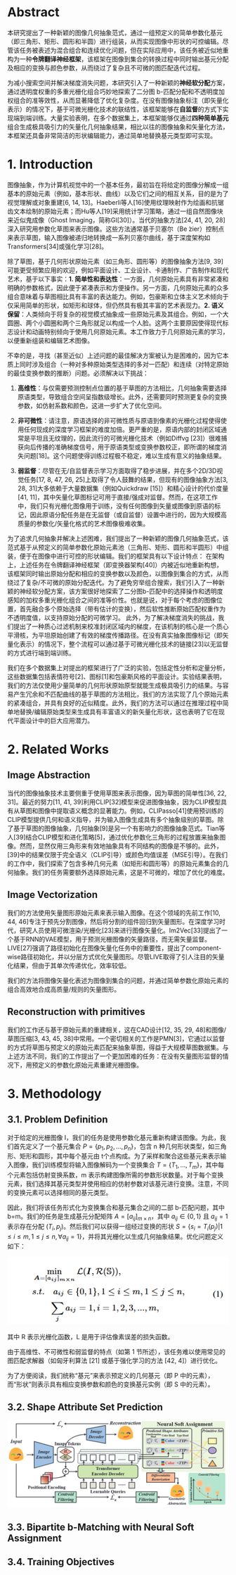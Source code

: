 # Abstract
本研究提出了一种新颖的图像几何抽象范式，通过一组预定义的简单参数化基元（即三角形、矩形、圆形和半圆）进行组装，从而实现图像中形状的可控编辑。尽管该任务被表述为混合组合和连续优化问题，但在实际应用中，该任务被近似地重构为一种**令牌翻译神经框架**，该框架在图像到集合的转换过程中同时输出基元分配及相应的变换与颜色参数，从而绕过了复杂且不可微的图匹配迭代过程。

为减小搜索空间并解决梯度消失问题，本研究引入了一种新颖的**神经软分配**方案，通过透明度权重的多重光栅化组合巧妙地探索了二分图 b-匹配分配和不透明度加权组合的准等效性，从而显著降低了优化复杂度。在没有图像抽象标注（即矢量化表示）的情况下，基于可微光栅化技术的联结性，该框架能够在**自监督**的方式下实现端到端训练。大量实验表明，在多个数据集上，本框架能够仅通过**四种简单基元**组合生成极具吸引力的矢量化几何抽象结果，相比以往的图像抽象和矢量化方法，本框架还具备非常简洁的形状编辑能力，通过简单地替换基元类型即可实现。
# 1. Introduction
图像抽象，作为计算机视觉中的一个基本任务，最初旨在将给定的图像分解成一组基本的原始元素（例如，基本形状、曲线）以及它们之间的相互关系，目的是为了视觉理解或对象重建[6, 14, 13]。Haeberli等人[16]使用纹理映射作为绘画和抗锯齿文本绘制的原始元素；而Hu等人[19]采用统计学习策略，通过一组自然图像块来近似鬼成像（Ghost Imaging，简称GI[30]）。当代的抽象方法[24, 41, 20, 28]深入研究用参数化草图来表示图像。这些方法通常基于贝塞尔（Be ́zier）控制点来表示草图，输入图像被递归地转换成一系列贝塞尔曲线，基于深度架构如Transformers[34]或强化学习[28]。

除了草图，基于几何形状原始元素（如三角形、圆形等）的图像抽象方法[9, 39]可能更受频繁应用的欢迎，例如平面设计、工业设计、卡通制作、广告制作和现代艺术，基于以下事实：**1. 简单性和表达性**：一方面，几何原始元素具有非常紧凑和明确的参数格式，因此便于紧凑表示和方便操作。另一方面，几何原始元素的众多组合意味着与草图相比具有丰富的表达能力。例如，包豪斯和立体主义艺术倾向于仅采用简单的形状，如矩形和球体，但仍然具有极其丰富的艺术表现力。**2. 语义保留**：人类倾向于将复杂的视觉模式抽象成一些原始元素及其组合。例如，一个大圆圈、两个小圆圈和两个三角形就足以构成一个人脸。这两个主要原因使得现代标志设计和动画特别倾向于使用几何原始元素。本工作致力于几何原始元素的学习，以便重新组装和编辑艺术图像。

不幸的是，寻找（甚至近似）上述问题的最佳解决方案被认为是困难的，因为它本质上同时涉及组合（一种对多种原始类型选择的多对一匹配）和连续（对特定原始的最佳变换参数的推断）问题。必须解决以下挑战：

1. **高维性**：与仅需要预测控制点位置的基于草图的方法相比，几何抽象需要选择原语类型，导致组合空间呈指数级增长。此外，还需要同时预测更复杂的变换参数，如仿射系数和颜色，这进一步扩大了优化空间。
    
2. **非可微性**：请注意，原语选择的非可微性质与原语到像素的光栅化过程使得使用任何现成的深度学习框架的难度加倍。更严重的是，原语内部的封闭区域通常是平坦且无纹理的，因此流行的可微光栅化技术（例如Diffvg [23]）很难捕获向后传播的准确梯度信号，用于原语类型或变换参数校正，即所谓的梯度消失问题[18]。这个问题使得训练过程极不稳定，难以生成有意义的抽象结果。
    
3. **弱监督**：尽管在无/自监督表示学习方面取得了稳步进展，并在多个2D/3D视觉任务[17, 8, 47, 26, 25]上取得了令人鼓舞的结果，但现有的图像抽象方法[3, 28, 31]大多依赖于大量数据集（例如Quickdraw [15]）和精心设计的代价度量[41, 11]，其中矢量化草图标记可用于直接/强成对监督。然而，在这项工作中，我们只有光栅化图像用于训练，没有任何图像到矢量或图像到原语的标记，因此原语分配任务是在无监督（或自监督）设置中进行的，因为大规模高质量的参数化/矢量化格式的艺术图像极难收集。


为了追求几何抽象并解决上述困难，我们提出了一种新颖的图像几何抽象范式，该范式基于从预定义的简单参数化原始元素池（三角形、矩形、圆形和半圆形）中组装，便于在图像中进行可控的形状编辑。我们的框架具有以下设计特点：
在架构上，上述任务在令牌翻译神经框架（即变换器架构[40]）内被近似地重新构想，该框架同时输出原始分配和相应的变换参数以及颜色，以图像到集合的方式，从而绕过了复杂/不可微的原始分配迭代。为了避免穷举组合搜索，我们引入了一种新颖的神经软分配方案，该方案很好地探索了二分图b-匹配中的选择操作和透明度感知的加权多重光栅化组合之间的准等价性。也就是说，对于每个考虑的图像位置，首先融合多个原始选择（带有估计的变换），然后软性推断原始匹配权重作为不透明度值，以支持原始分配的可微学习。
此外，为了解决梯度消失的挑战，我们提出了一种质心过滤机制来校准封闭区域内的梯度，在该机制的核心是一个质心平滑核，为平坦原始创建了有效的梯度传播路径。在没有真实抽象图像标记（即矢量化表示）的情况下，整个流程可以通过基于可微光栅化技术的链接[23]以无监督的方式进行端到端训练。

我们在多个数据集上对提出的框架进行了广泛的实验，包括定性分析和定量分析，这些数据集包括表情符号[2]、图标[1]和包豪斯风格的平面设计。实验结果表明，我们的方法仅使用少量简单的几何形状原始原型就能生成极具吸引力的结果。与容易产生冗余和不匹配曲线的基于草图的方法相比，我们的方法实现了几个原始元素的紧凑组合，并具有良好的近似精度。此外，我们的方法可以通过在推理过程中简单地替换/编辑原始类型来生成具有丰富语义的新矢量化形状，这也表明了它在现代平面设计中的巨大应用潜力。

# 2. Related Works
## Image Abstraction
当代的图像抽象技术主要侧重于使用草图来表示图像，因为草图的简单性[36, 22, 31]。最近的努力[11, 41, 39]利用CLIP[32]模型来促进图像抽象，因为CLIP模型具有从草图和图像中提取语义概念的显著能力。例如，CLIPasso[41]使用预训练的CLIP模型提供几何和语义指导，并为输入图像生成具有多个抽象级别的草图。除了基于草图的图像抽象，几何抽象[9]是另一个有影响力的图像抽象范式。Tian等人[39]结合CLIP模型和进化策略[5]，通过优化参数化三角形的过程放置来抽象图像。然而，显然仅用三角形来有效地抽象具有不同结构的图像是不够的。此外，[39]中的结果仅限于完全语义（CLIP引导）或颜色均值误差（MSE引导）。在我们的工作中，我们探索了包含多种几何元素（如矩形和圆形等）的原始元素集合的几何抽象。我们的任务需要额外选择原始元素，这是不可微的，增加了优化的难度。

## Image Vectorization
我们的方法使用矢量图形原始元素来表示输入图像。在这个领域的先前工作[10, 44, 46]专注于预先分割图像，然后将分割的组件回归到矢量图形。在深度学习时代，研究人员使用可微渲染/光栅化[23]来进行图像矢量化。Im2Vec[33]提出了一个基于RNN的VAE模型，用于预测光栅图像的矢量路径，而无需矢量监督。LIVE[27]强调了路径初始化在图像矢量化任务中的重要性，提出了component-wise路径初始化，并以分层方式优化矢量图形。尽管LIVE取得了引人注目的矢量化结果，但由于其单次传递优化，效率较低。

我们的方法将图像矢量化表述为图像到集合的问题，并通过简单参数化原始元素的组合高效地合成高质量/规则的矢量图形。

## Reconstruction with primitives
我们的工作还与基于原始元素的重建相关，这在CAD设计[12, 35, 29, 48]和图像/草图压缩[3, 43, 45, 38]中常用。一个密切相关的工作是PMN[3]，它通过以监督的方式将草图与预定义的原始元素匹配来抽象草图，得益于大规模草图数据集。与上述方法不同，我们的工作提出了一个更加困难的任务：在没有矢量图形监督的情况下，用预定义的参数化原始元素重建光栅图像。

# 3. Methodology
## 3.1. Problem Definition
对于给定的光栅图像 I，我们的任务是使用参数化基元重新构建该图像。为此，我们首先定义了一个基元集合 $P = \{p_1, p_2, \dots, p_n\}$，包含 n 种几何形状类型，如三角形、矩形和圆形，其中每个基元由 t个点构成。为了采样和聚合这些基元来表示输入图像，我们训练模型将输入图像解码为一个变换集合 $T = \{T_1, \dots, T_m\}$，其中每个元素包括仿射变换系数，m 表示构建图像所需的参数形状数量。对于每个变换元素，我们选择其基元类型并使用相应的仿射参数对该基元进行变换。注意，不同的变换元素可以选择相同的基元类型。

因此，我们将该任务形式化为变换集合和基元集合之间的二部 b-匹配问题，其中 b=m。我们的任务是生成基元分配矩阵 $A = [a_{ij}]_{m \times n}$，其中 $a_{ij} \in \{0, 1\}$ 且 $a_{ij} = 1$ 表示存在分配 $(T_i, p_j)$。然后我们可以获得一组经过变换的形状 $S = \{s_i = T_i(p_j) | 1 \leq i \leq m, 1 \leq j \leq n, \forall a_{ij} = 1\}$，并将其光栅化以生成几何抽象结果。优化问题定义如下：

![image.png](https://raw.githubusercontent.com/Young-Allen/pic/main/20241105154635.png)

其中 R 表示光栅化函数，L 是用于评估像素误差的损失函数。

由于高维性、不可微性和弱监督的特点（如第 1 节所述），该任务难以使用常见的图匹配求解器（如匈牙利算法 [21] 或基于强化学习的方法 [42, 4]）进行优化。

为了方便阅读，我们统称“基元”来表示预定义的几何基元（即 P 中的元素），而“形状”则表示具有相应变换参数和颜色的变换基元实例（即 S 中的元素）。


## 3.2. Shape Attribute Set Prediction
![image.png](https://raw.githubusercontent.com/Young-Allen/pic/main/20241105182051.png)



## 3.3. Bipartite b-Matching with Neural Soft Assignment

## 3.4. Training Objectives

